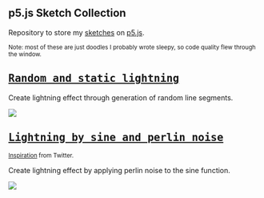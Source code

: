 ## p5.js Sketch Collection

Repository to store my [sketches](https://editor.p5js.org/alexrintt/sketches) on [p5.js](https://p5js.org/).

<sub>Note: most of these are just doodles I probably wrote sleepy, so code quality flew through the window.</sub>

## <samp>[Random and static lightning](https://editor.p5js.org/alexrintt/sketches/Pq8pH5eGZ)</samp>

Create lightning effect through generation of random line segments.

<kbd><img src="https://user-images.githubusercontent.com/51419598/188287580-1e86f953-d5f1-4910-beae-1c0e93062e50.gif"></kbd>

## <samp>[Lightning by sine and perlin noise](https://editor.p5js.org/alexrintt/sketches/Pq8pH5eGZ)</samp>

<sub>[Inspiration](https://twitter.com/SoerbGames/status/1565339561009770500) from Twitter.</sub>

Create lightning effect by applying perlin noise to the sine function.

<kbd><img src="https://user-images.githubusercontent.com/51419598/188287784-2bd53ef2-41ac-48cf-8d50-af58d5b0c07a.gif"></kbd>
